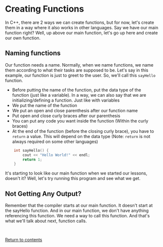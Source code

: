 # Creating Functions
In C++, there are 2 ways we can create functions, but for now, let's create them in a way where it also works in other languages. Say we have our main function right? Well, up above our main function, let's go up here and create our own function.

## Naming functions
Our function needs a name. Normally, when we name functions, we name them according to what their tasks are supposed to be. Let's say in this example, our function is just to greet to the user. So, we'll call this `sayHello` function.

- Before putting the name of the function, put the data type of the function (just like a variable). In a way, we can also say that we are initializing/defining a function. Just like with variables
- We put the name of the function
- We put an open and close parenthesis after our function name
- Put open and close curly braces after our parenthesis
- You can put any code you want inside the function (Within the curly braces)
- At the end of the function (before the closing curly brace), you have to `return` a value. This will depend on the data type (Note: `return` is not always required on some other languages)

```c++
	int sayHello() {
		cout << "Hello World!" << endl;
		return 1;
	}
```

It's starting to look like our main function when we started our lessons, doesn't it? Well, let's try running this program and see what we get.

## Not Getting Any Output?
Remember that the compiler starts at our main function. It doesn't start at the sayHello function. And in our main function, we don't have anything referencing this function. We need a way to call this function. And that's what we'll talk about next, function calls.

<br>

[Return to contents](../readme.md#topics-included)

